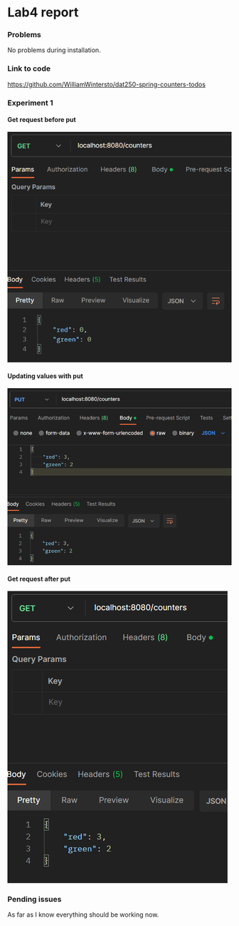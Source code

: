 # Lab4 report

### Problems
No problems during installation.

### Link to code
https://github.com/WilliamWintersto/dat250-spring-counters-todos

### Experiment 1

#### Get request before put
![](image-15.png)

#### Updating values with put
![](image-16.png)

#### Get request after put
![](image-17.png)

### Pending issues
As far as I know everything should be working now.
